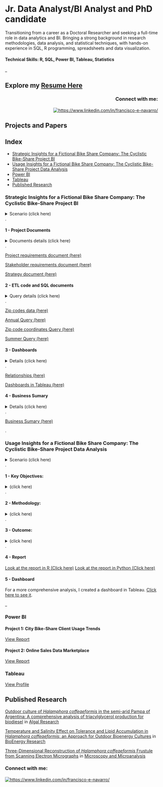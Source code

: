 
# Jr. Data Analyst/BI Analyst and PhD candidate

Transitioning from a career as a Doctoral Researcher and seeking a full-time role in data analytics and BI. Bringing a strong background in research methodologies, data analysis, and statistical techniques, with hands-on experience in SQL, R programming, spreadsheets and data visualization.

#### Technical Skills: R, SQL, Power BI, Tableau, Statistics

_
## Explore my [Resume Here](Navarro_FE_resume_08_07_2024.pdf)   
<h3 align="right">Connect with me:</h3>
<p align="right">
<a href="https://www.linkedin.com/in/francisco-e-navarro/" target="blank"><img align="center" src="https://raw.githubusercontent.com/rahuldkjain/github-profile-readme-generator/master/src/images/icons/Social/linked-in-alt.svg" alt="https://www.linkedin.com/in/francisco-e-navarro/" height="30" width="40" /></a>
</p>

## Projects and Papers
## Index
- [Strategic Insights for a Fictional Bike Share Company: The Cyclistic Bike-Share Project BI](#strategic-insights-for-a-fictional-bike-share-company-the-cyclistic-bike-share-project-bi)
- [Usage Insights for a Fictional Bike Share Company: The Cyclistic Bike-Share Project Data Analysis](#usage-insights-for-a-fictional-bike-share-company-the-cyclistic-bike-share-project-data-analysis)
- [Power BI](#power-bi)
- [Tableau](#tableau)
- [Published Research](#published-research)

### Strategic Insights for a Fictional Bike Share Company: The Cyclistic Bike-Share Project BI

<details> <summary>Scenario (click here)</summary>  
In this fictional scenario, I’ve joined the business intelligence team at Cyclistic, a fictional bike-share company in New York City. My role involves applying BI principles to analyze and enhance Cyclistic’s bike usage. I handled the data cleaning and processing through ETL (Extract, Transform, Load) using SQL, ensuring the datasets on bike trips and customer demographics are accurate and ready for analysis. I created a dashboard to provide insights into bike demand, considering factors like customer type, peak usage times, and weather conditions.
<div style="text-align: center;"><img src="cyclistic_logo.png" alt="Example Image" width="200"/></div>

</details>
.

#### 1 - Project Documents 
<details> <summary> Documents details (click here) </summary>
The Project requirements document describes the overall purpose of the Cyclistic project, including its goals and key dependencies. 
The Stakeholder requirements document outlines key stakeholder needs for developing a BI dashboard. It focuses on understanding customer usage patterns and demand at bike stations to guide strategic decisions for expansion and improvement.
The Strategy document details the BI dashboard development plan, including data sources, user profiles, and dashboard features. It outlines access restrictions, data scope, and key metrics like heat maps and area charts to analyze bike usage, seasonal trends, and weather impacts. The document is in draft and has to be reviewed before implementation.</details>
. 

[Project requirements document (here)](Cyclistic_Bike_share_Project_requirements.pdf)

[Stakeholder requirements document (here)](Cyclistic_Bike_Share_Sakeholders_req.pdf) 

[Strategy document (here)](Cyclistic_Bike_share_Strategy_Document.pdf) 

#### 2 - ETL code and SQL documents
<details> <summary> Query details (click here) </summary>
I created the queries for this scenario using BigQuery and leveraged BigQuery’s public datasets to develop the analysis. This approach allowed me to utilize large datasets for comprehensive insights and effective scenario modeling. Also, i uploaded an additional file with the zip codes in NYC. 
The annual query was designed to retrieve annual relevant data; but i had a problem, the zip codes coordinates were not recognized by Tableau, so i had to include them in que query. However, including variables such as stations and coordinates resulted in an excessively large file size that was impractical for download. Therefore, the coordinates were included in a second query to manage the data more efficiently.
Finnaly, the summer query was performed without problems.
</details>
.

[Zip codes data (here)](Cyclistic_NYC_zip_codes.csv)


[Annual Query (here)](Cyclistic_query_2022_2023.txt) 


[Zip code coordinates Query (here)](Cyclistic_year_end_lat_long_query.txt)

[Summer Query (here)](Cyclistic_summer_query.txt)

#### 3 - Dashboards
<details> <summary> Details (click here) </summary> Before creating the dashboards, some calculations were first performed in Tableau </details>  
.

[Relationships (here)](Data_relationships_tableau.pdf)

[Dashboards in Tableau (here)](https://public.tableau.com/app/profile/francisco.navarro7243/viz/CyclisticBike-ShareTrends/Story1)

#### 4 - Business Sumary
<details> <summary> Details (click here) </summary> This summary highlights how subscribers and non-subscribers differ in their usage, seasonal trends in bike usage, and the impact of weather conditions. It also provides actionable insights for strategic bike station placement, congestion management, operational adjustments, marketing, and service optimization to enhance overall performance and customer experience. Please follow the link for the full Business Summary. </details>  
.

[Business Sumary (here) ](Cyclistic_business_summary.pdf)

.
### Usage Insights for a Fictional Bike Share Company: The Cyclistic Bike-Share Project Data Analysis


<details> <summary>Scenario (click here)</summary>  
In this project, I analyzed how annual members and casual riders use Cyclistic bikes differently to develop strategies for increasing annual memberships. The analysis aimed to uncover patterns in bike usage, understand key differences between membership types, and provide actionable insights for a targeted marketing strategy. I used R for data cleaning and analysis, and Tableau to create visualizations in a dashboard to support the findings. I created a report using R Markdown. Additionally, a different version of the report, performed with Python, is also included in the project.
<div style="text-align: center;"><img src="cyclistic_logo.png" alt="Example Image" width="200"/></div>

</details>
.

#### 1 - Key Objectives:
<details> <summary> (click here) </summary>

- Analyze Usage Patterns: Explore and compare the usage behavior of annual members versus casual riders.

  
- Identify Trends: Determine patterns in bike usage, including frequency, duration, and time of day.
_

- Develop Strategies: Formulate recommendations to convert casual riders into annual members based on data-driven insights. 
</details>
.

#### 2 - Methodology:
<details> <summary> (click here) </summary>
The project utilized data analysis techniques to clean, transform, and visualize the data. Key steps included:
_
- Data Cleaning: Addressed inconsistencies and missing values.
_

- Exploratory Data Analysis: Conducted descriptive and statistical analyses to identify usage trends.
_

- Visualization: Created visualizations to effectively communicate findings.
_

- Reporting: Documented the analysis process and results to support strategic recommendations.

</details>
.

#### 3 - Outcome:
<details> <summary> (click here) </summary> The findings provided a comprehensive understanding of bike usage patterns, highlighting opportunities for targeted marketing initiatives and membership growth. The project demonstrates proficiency in data analysis, visualization, and strategic planning. </details>  
.

#### 4 - Report
[Look at the report in R (Click here)](Data_Analysys_REPORT_Cyclistic_bike_share.pdf)
[Look at the report in Python (Click here)](Python_Cyclistic_Bike_Share_DA_Report.html)
#### 5 - Dashboard
For a more comprehensive analysis, I created a dashboard in Tableau. [Click here to see it](https://public.tableau.com/app/profile/francisco.navarro7243/viz/CiclysticBike-Share/Dashboard1). 


_

### **Power BI** 
#### Project 1: City Bike-Share Client Usage Trends
[View Report](https://app.powerbi.com/view?r=eyJrIjoiNjJlNDQ1MGYtMjVmOS00NDY5LWI0NjEtNzc2ODZiM2I5OGNlIiwidCI6ImEyZTJiYTY0LWUwNTQtNDMxYS1hNWIyLTg5MjJmZjIyN2U3OSIsImMiOjR9)
#### Project 2: Online Sales Data Marketplace
[View Report](https://app.powerbi.com/view?r=eyJrIjoiYjU0MGFlMzktZGFlNC00OGE0LWJmNzUtZTJjMDZhYzU4YmMyIiwidCI6ImEyZTJiYTY0LWUwNTQtNDMxYS1hNWIyLTg5MjJmZjIyN2U3OSIsImMiOjR9)


### **Tableau** 

[View Profile](https://public.tableau.com/app/profile/francisco.navarro7243/vizzes) 


## **Published Research**
[Outdoor culture of *Halamphora coffeaeformis* in the semi-arid Pampa of
Argentina: A comprehensive analysis of triacylglycerol production
for biodiesel](https://doi.org/10.1016/j.algal.2023.103170) in [Algal Research](https://www.sciencedirect.com/journal/algal-research)

[Temperature and Salinity Effect on Tolerance and Lipid Accumulation
in *Halamphora coffeaeformis*: an Approach for Outdoor Bioenergy
Cultures](https://doi.org/10.1007/s12155-021-10349-2) in [BioEnergy Research](https://link.springer.com/journal/12155)

[Three-Dimensional Reconstruction of *Halamphora coffeaeformis* Frustule from Scanning Electron Micrographs](https://doi.org/10.1017/S1431927620001154) in  [Microscopy and Microanalysis](https://www.cambridge.org/core/journals/microscopy-and-microanalysis)

<h3 align="left">Connect with me:</h3>
<p align="left">
<a href="https://www.linkedin.com/in/francisco-e-navarro/" target="blank"><img align="center" src="https://raw.githubusercontent.com/rahuldkjain/github-profile-readme-generator/master/src/images/icons/Social/linked-in-alt.svg" alt="https://www.linkedin.com/in/francisco-e-navarro/" height="30" width="40" /></a>
</p>
